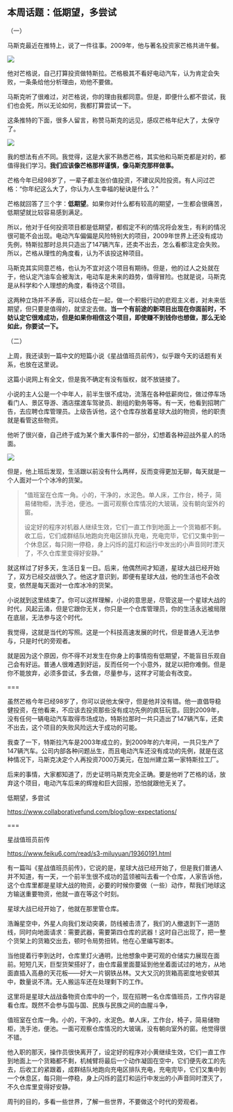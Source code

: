 ## 本周话题：低期望，多尝试

（一）

马斯克最近在推特上，说了一件往事。2009年，他与著名投资家芒格共进午餐。

![](https://cdn.beekka.com/blogimg/asset/202203/bg2022032008.webp)

他对芒格说，自己打算投资做特斯拉。芒格极其不看好电动汽车，认为肯定会失败，一条条给他分析理由，劝他不要做。

马斯克听了很难过，对芒格说，你的理由我都同意。但是，即便什么都不尝试，我们也会死，所以无论如何，我都打算尝试一下。

这条推特的下面，很多人留言，称赞马斯克的远见，感叹芒格年纪大了，太保守了。

![](https://cdn.beekka.com/blogimg/asset/202203/bg2022032011.webp)

我的想法有点不同。我觉得，这是大家不熟悉芒格，其实他和马斯克都是对的，都值得我们学习。**我们应该像芒格那样谨慎，像马斯克那样做事。**

芒格今年已经98岁了，一辈子都主张价值投资，不建议风险投资。有人问过芒格：“你年纪这么大了，你认为人生幸福的秘诀是什么？”

芒格就回答了三个字：**低期望**。如果你对什么都有较高的期望，一生都会很痛苦，低期望就比较容易感到满足。

所以，他对于任何投资项目都是低期望，都假定不利的情况将会发生，有利的情况很可能不会出现。电动汽车偏偏是风险特别大的项目，2009年世界上还没有成功先例，特斯拉那时总共只造出了147辆汽车，还卖不出去，怎么看都注定会失败。所以，芒格从理性的角度看，认为不该投这种项目。

马斯克其实同意芒格，也认为不宜对这个项目有期待。但是，他的过人之处就在于，他认定汽油车会被淘汰，电动车是未来的趋势，值得冒险。也就是说，马斯克是从科学和个人理想的角度，看待这个项目。

这两种立场并不矛盾，可以结合在一起，做一个积极行动的悲观主义者，对未来低期望，但只要是值得的，就坚定去做。**当一个有前途的新项目出现在你面前时，不妨认定它很难成功，但是如果你相信这个项目，即使赚不到钱你也想做，那么无论如此，你要试一下。**

（二）

上周，我还读到一篇中文的短篇小说《星战值班员前传》，似乎跟今天的话题有关系，也放在这里说。

这篇小说网上有全文，但是我不确定有没有版权，就不放链接了。

小说的主人公是一个中年人，前半生很不成功，流落在各种低薪岗位，做过停车场看门人、景区导游、酒店摆渡车驾驶员、剧组的勤务等等。有一天，他看到招聘广告，去应聘仓库管理员。上级告诉他，这个仓库存放着星球大战的物资，他的职责就是看管这些物资。

他听了很兴奋，自己终于成为某个重大事件的一部分，幻想着各种迎战外星人的场面。

![](https://cdn.beekka.com/blogimg/asset/202203/bg2022032204.webp)

但是，他上班后发现，生活跟以前没有什么两样，反而变得更加无聊，每天就是一个人面对一个个冰冷的货架。

> ”值班室在仓库一角。小的，干净的，水泥色。单人床，工作台，椅子，简易储物柜，洗手池，便池。一面可观察仓库情况的大玻璃，没有朝向室外的窗。
> 
> 设定好的程序对机器人继续生效，它们一直工作到地面上一个货箱都不剩。收工后，它们成群结队地跑向充电区排队充电，充电完毕，它们又集中到一个休息区，每只刚一停稳，身上闪烁的蓝灯和运行中发出的小声音同时湮灭了，不久仓库里变得好安静。”

就这样过了好多天，生活日复一日。后来，他偶然间才知道，星球大战已经开始了，双方已经交战很久了。他这才意识到，即便有星球大战，他的生活也不会改变，依然是每天面对一仓库冰冷的货架。

小说就到这里结束了。你可以这样理解，小说的意思是，尽管这是一个星球大战的时代，风起云涌，但是它跟你无关，你只是一个仓库管理员，你的生活永远被局限在底层，无法参与这个时代。

我觉得，这就是当代的写照。这是一个科技高速发展的时代，但是普通人无法参与，只是时代的旁观者。

就是因为这个原因，你不得不对发生在你身上的事情抱有低期望，不能盲目乐观自己会有好运。普通人很难遇到好运，反而任何一个小意外，就足以把你难倒。但是你不能放弃，必须多尝试，多去做，尽量参与，这样才可能会有改变。

===

虽然芒格今年已经98岁了，你可以说他太保守，但是他并没有错。他一直倡导稳健投资，在他看来，不应该去投资那些没有成功先例的疯狂玩意。回到2009年，没有任何一辆电动汽车取得市场成功，特斯拉那时一共只造出了147辆汽车，还卖不出去，这个项目的失败风险远大于成功的可能。

我查了一下，特斯拉汽车是2003年成立的，到2009年的六年间，一共只生产了147辆汽车。公司内部各种问题丛生，而且电动汽车还没有成功的先例，就是在这种情况下，马斯克决定个人再投资7000万美元，在加州建立第一家特斯拉工厂。

后来的事情，大家都知道了，历史证明马斯克完全正确。要是他听了芒格的话，放弃这个项目，电动汽车后来的辉煌和巨大回报，恐怕就跟他无关了。

低期望，多尝试

https://www.collaborativefund.com/blog/low-expectations/

===

星战值班员前传

https://www.feiku6.com/read/s3-miluyuan/19360191.html


有一篇叫《星战值班员前传》，它说的是，星球大战已经开始了，但是我们普通人并不知道，有一天，一个前半生很不成功的蓝领被叫去看一个仓库，人家告诉他，这个仓库里都是星球大战的物资，必要的时候你要做（一些）动作，帮我们地球这方输送重要物资，他就一直在等这个时刻。

星球大战已经开始了，他就在那里管仓库。

浩瀚星空中，外星人向我们发动突袭，防线被击溃了，我们的人撤退到下一道防线，同时向地面请求：需要武器，需要第四仓库的武器！这时自己出现了，把一整个货架上的货箱交出去，顿时令局势扭转。他在心里编写剧本。



当他提着行李到达时，仓库里灯火通明，比他想象中更可观的仓储实力展现在面前。短短几天，巨型货架搭好了，由仓库最里面蔓延到他坐着面试过的地方，从地面直插入高悬的天花板——好大一片钢铁丛林。又大又沉的货箱高密度地安顿其中，数量说不清。无人搬运车还在处理剩下的工作。

这里将是星球大战战备物资仓库中的一个，现在招聘一名仓库值班员，工作内容是看仓库。既然不会参与国与国、民族与民族之间的血腥斗争，

值班室在仓库一角。小的，干净的，水泥色。单人床，工作台，椅子，简易储物柜，洗手池，便池。一面可观察仓库情况的大玻璃，没有朝向室外的窗。他觉得很不错。

他入职的那天，操作员很快离开了，设定好的程序对小黄继续生效，它们一直工作到地面上一个货箱都不剩，机械臂将最后一个动作凝固在空中，它们便先收工的先去，后收工的紧跟着，成群结队地跑向充电区排队充电，充电完毕，它们又集中到一个休息区，每只刚一停稳，身上闪烁的蓝灯和运行中发出的小声音同时湮灭了，不久仓库里变得好安静。

周刊的目的，多看一些世界，了解一些世界，不要做这个时代的旁观者。